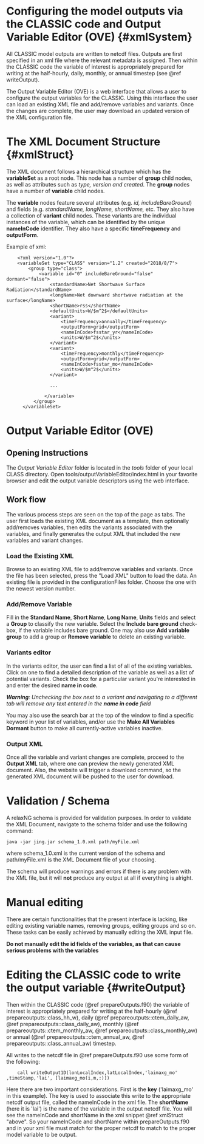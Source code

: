 Configuring the model outputs via the CLASSIC code and Output Variable Editor (OVE) {#xmlSystem}
========

All CLASSIC model outputs are written to netcdf files. Outputs are first specified in an xml file where the relevant metadata is assigned. Then within the CLASSIC code the variable of interest is appropriately prepared for writing at the half-hourly, daily, monthly, or annual timestep (see @ref writeOutput).


The Output Variable Editor (OVE) is a web interface that allows a user to configure the output variables for the CLASSIC. Using this interface the user can load an existing XML file and add/remove variables and variants. Once the changes are complete, the user may download an updated version of the XML configuration file.

# The XML Document Structure {#xmlStruct}
The XML document follows a hierarchical structure which has the **variableSet** as a root node. This node has a number of **group** child nodes, as well as attributes such as *type, version and created*. The **group** nodes have a number of **variable** child nodes.

The **variable** nodes feature several attributes (e.g. *id, includeBareGround*) and fields (e.g. *standardName, longName, shortName,* etc. They also have a collection of **variant** child nodes. These variants are the individual instances of the variable, which can be identified by the unique **nameInCode** identifier. They also have a specific **timeFrequency** and **outputForm**.

Example of xml:

        <?xml version="1.0"?>
        <variableSet type="CLASS" version="1.2" created="2018/8/7">
            <group type="class">
                <variable id="0" includeBareGround="false" dormant="false">
                    <standardName>Net Shortwave Surface Radiation</standardName>
                    <longName>Net downward shortwave radiation at the surface</longName>
                    <shortName>rss</shortName>
                    <defaultUnits>W/$m^2$</defaultUnits>
                    <variant>
                        <timeFrequency>annually</timeFrequency>
                        <outputForm>grid</outputForm>
                        <nameInCode>fsstar_yr</nameInCode>
                        <units>W/$m^2$</units>
                    </variant>
                    <variant>
                        <timeFrequency>monthly</timeFrequency>
                        <outputForm>grid</outputForm>
                        <nameInCode>fsstar_mo</nameInCode>
                        <units>W/$m^2$</units>
                    </variant>

                    ...

                  </variable>
              </group>
          </variableSet>

# Output Variable Editor (OVE)

## Opening Instructions
The *Output Variable Editor* folder is located in the *tools* folder of your local CLASS directory.
Open tools/outputVariableEditor/index.html in your favorite browser and edit the output variable descriptors using the web interface.

## Work flow
The various process steps are seen on the top of the page as tabs. The user first loads the existing XML document as a template, then optionally add/removes variables, then edits the variants associated with the variables, and finally generates the output XML that included the new variables and variant changes.
### Load the Existing XML
Browse to an existing XML file to add/remove variables and variants. Once the file has been selected, press the "Load XML" button to load the data. An existing file is provided in the configurationFiles folder. Choose the one with the newest version number.
### Add/Remove Variable
Fill in the **Standard Name**, **Short Name**, **Long Name**, **Units** fields and select a **Group** to classify the new variable. Select the **Include bare ground** check-box, if the variable includes bare ground. One may also use **Add variable group** to add a group or **Remove variable** to delete an existing variable.
### Variants editor
In the variants editor, the user can find a list of all of the existing variables. Click on one to find a detailed description of the variable as well as a list of potential variants. Check the box for a particular variant you're interested in and enter the desired **name in code**.

_**Warning**: Unchecking the box next to a variant and navigating to a different tab will remove any text entered in the **name in code** field_

You may also use the search bar at the top of the window to find a specific keyword in your list of variables, and/or use the **Make All Variables Dormant** button to make all currently-active variables inactive.

### Output XML
Once all the variable and variant changes are complete, proceed to the **Output XML** tab, where one can preview the newly generated XML document. Also, the website will trigger a download command, so the generated XML document will be pushed to the user for download.


# Validation / Schema
A relaxNG schema is provided for validation purposes.
In order to validate the XML Document, navigate to the schema folder and use the following command:

`java -jar jing.jar schema_1.0.xml path/myFile.xml`

where schema_1.0.xml is the current version of the schema and path/myFile.xml is the XML Document file of your choosing.

The schema will produce warnings and errors if there is any problem with the XML file, but it will **not** produce any output at all if everything is alright.

# Manual editing
There are certain functionalities that the present interface is lacking, like editing existing variable names, removing groups, editing groups and so on.
These tasks can be easily achieved by manually editing the XML input file.

**Do not manually edit the id fields of the variables, as that can cause serious problems with the variables**

# Editing the CLASSIC code to write the output variable {#writeOutput}

Then within the CLASSIC code (@ref prepareOutputs.f90) the variable of interest is appropriately prepared for writing at the half-hourly (@ref prepareoutputs::class_hh_w), daily (@ref prepareoutputs::ctem_daily_aw, @ref prepareoutputs::class_daily_aw), monthly (@ref prepareoutputs::ctem_monthly_aw, @ref prepareoutputs::class_monthly_aw) or annual (@ref prepareoutputs::ctem_annual_aw, @ref prepareoutputs::class_annual_aw) timestep.

All writes to the netcdf file in @ref prepareOutputs.f90 use some form of the following:

        call writeOutput1D(lonLocalIndex,latLocalIndex,'laimaxg_mo' ,timeStamp,'lai', [laimaxg_mo(i,m,:)])

Here there are two important considerations. First is the **key** ('laimaxg_mo' in this example). The key is used to associate this write to the appropriate netcdf output file, called the nameInCode in the xml file. The **shortName** (here it is 'lai') is the name of the variable in the output netcdf file. You will see the nameInCode and shortName in the xml snippet @ref xmlStruct "above". So your nameInCode and shortName within prepareOutputs.f90 and in your xml file must match for the proper netcdf to match to the proper model variable to be output.
